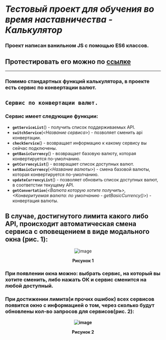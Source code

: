 # *Тестовый проект для обучения во время наставничества - **Калькулятор***

### Проект написан ванильном JS с помощью ES6 классов.

## **Протестировать его можно по [ссылке](https://hhhatemeee.github.io/calculator/)**

---

### Помимо стандартных функций калькулятора, в проекте есть сервис по конвертации валют.

## **`Сервис по конвертации валют.`**

### Сервис имеет следующие функции: 
- **`getServiceList`**() - получить список поддерживаемых API.
-  **`switchService`**(*<Название сервиса>*) - позволяет сменить api конвертации.
- **`checkService`**() - возвращает информацию к какому сервису вы сейчас подключены. 
- **`getBasicCurrency`**() - возвращает базовую валюту, которая конвертируется по-умолчанию.
- **`getCurrencyList`**() - возвращает список доступных валют.
- **`setBasicCurrency`**(*<Название валюты>*) - смена базовой валюты, которая конвертируется по-умолчанию.
- **`updateCurrencyList`**() - позволяет обновить список доступных валют, в соответстии текущему API.
- **`getConvertation`**(*<Валюта которую хотите получить>, <Конверитуемая валюта: по умолчанию - getBasicCurrency()>*) - конвертация валюты.

## В случае, достигнутого лимита какого либо API, происходит автоматическая смена сервиса с оповещением в виде модального окна (рис. 1):

<div align="center"><img src="https://i.ibb.co/vxsqzFY/image.png" alt="image"  border="0">
<p><b>Рисунок 1</b<</p>
</div>

### При появлении окна можно: выбрать сервис, на который вы хотите сменить, либо нажать ОК и сервис сменится на любой доступный. 

### При достижении лимита(и прочих ошибок) всех сервисов появится окно с информацией о том, через сколько будут обновлены кол-во запросов для сервисов(рис. 2):

<div align="center"><img src="https://i.ibb.co/z8CkwdF/image.png" alt="image"  border="">
<p><b>Рисунок 2</b></p>
